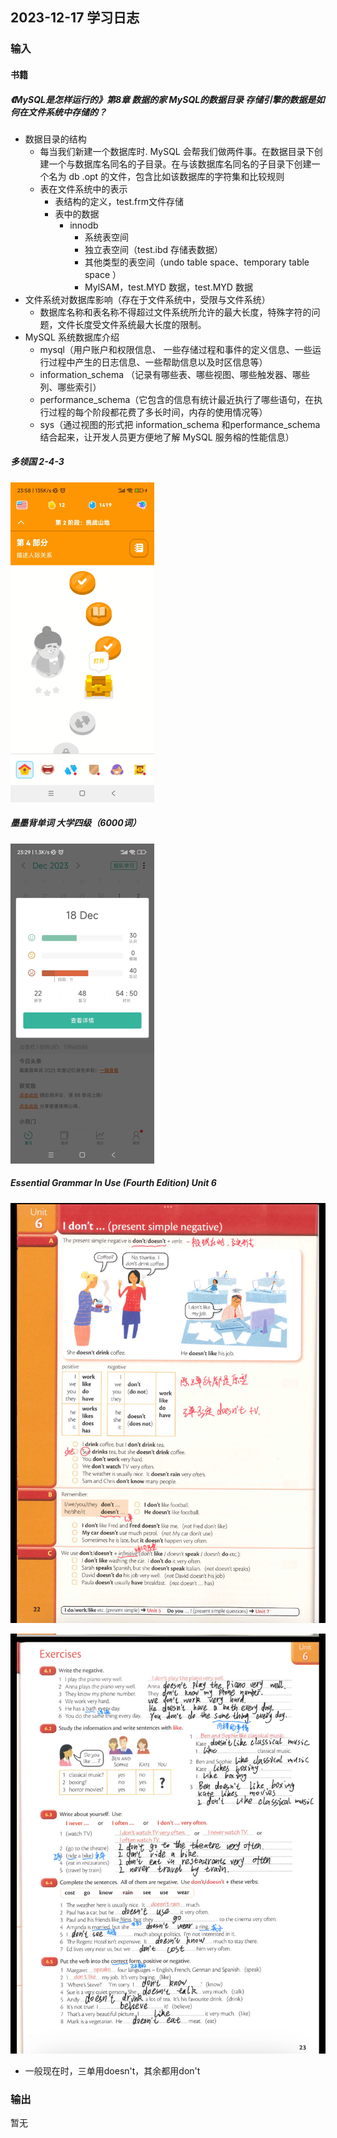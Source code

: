 ## 2023-12-17 学习日志

### 输入

#### 书籍

##### 《MySQL是怎样运行的》第8章 数据的家 MySQL的数据目录  存储引擎的数据是如何在文件系统中存储的？

 - 数据目录的结构
   	- 每当我们新建一个数据库时. MySQL 会帮我们做两件事。在数据目录下创建一个与数据库名同名的子目录。在与该数据库名同名的子目录下创建一个名为 db .opt 的文件，包含比如该数据库的字符集和比较规则
    - 表在文件系统中的表示
      	- 表结构的定义，test.frm文件存储
       - 表中的数据
          - innodb
             - 系统表空间
             - 独立表空间（test.ibd 存储表数据）
             - 其他类型的表空间（undo table space、temporary table space ）
         	- MylSAM，test.MYD 数据，test.MYD 数据
 - 文件系统对数据库影响（存在于文件系统中，受限与文件系统）
   	- 数据库名称和表名称不得超过文件系统所允许的最大长度，特殊字符的问题，文件长度受文件系统最大长度的限制。
 - MySQL 系统数据库介绍
   	-  mysql（用户账户和权限信息、 一些存储过程和事件的定义信息、一些运行过程中产生的日志信息、一些帮助信息以及时区信息等）
   	- information_schema （记录有哪些表、哪些视图、哪些触发器、哪些列、哪些索引）
   	- performance_schema（它包含的信息有统计最近执行了哪些语句，在执行过程的每个阶段都花费了多长时间，内存的使用情况等）
   	- sys（通过视图的形式把 information_schema 和performance_schema 结合起来，让开发人员更方便地了解 MySQL 服务榕的性能信息）

##### 多领国 2-4-3

<img src="../../2023/img/image-20231219002554068.png" alt="image-20231219002554068" style="zoom:50%;" />

##### 墨墨背单词 大学四级（6000词）

<img src="../../2023/img/image-20231219003103520.png" alt="image-20231219003103520" style="zoom:50%;" />

##### Essential Grammar In Use (Fourth Edition)  Unit 6

![image-20231219003216491](../../2023/img/image-20231219003216491.png)

![image-20231219003224514](../../2023/img/image-20231219003224514.png)

- 一般现在时，三单用doesn't，其余都用don't

### 输出

暂无

